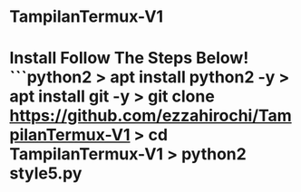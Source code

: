 # TampilanTermux-V1
# Install Follow The Steps Below!  ```python2 > apt install python2 -y > apt install git -y > git clone https://github.com/ezzahirochi/TampilanTermux-V1 > cd TampilanTermux-V1 > python2 style5.py
